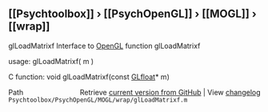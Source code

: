 ## [[Psychtoolbox]] &#8250; [[PsychOpenGL]] &#8250; [[MOGL]] &#8250; [[wrap]]

glLoadMatrixf  Interface to [OpenGL](OpenGL) function glLoadMatrixf  
  
usage:  glLoadMatrixf( m )  
  
C function:  void glLoadMatrixf(const [GLfloat](GLfloat)\* m)  




<div class="code_header" style="text-align:right;">
  <span style="float:left;">Path&nbsp;&nbsp;</span> <span class="counter">Retrieve <a href=
  "https://raw.github.com/Psychtoolbox-3/Psychtoolbox-3/beta/Psychtoolbox/PsychOpenGL/MOGL/wrap/glLoadMatrixf.m">current version from GitHub</a> | View <a href=
  "https://github.com/Psychtoolbox-3/Psychtoolbox-3/commits/beta/Psychtoolbox/PsychOpenGL/MOGL/wrap/glLoadMatrixf.m">changelog</a></span>
</div>
<div class="code">
  <code>Psychtoolbox/PsychOpenGL/MOGL/wrap/glLoadMatrixf.m</code>
</div>

